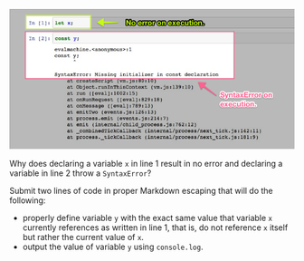 ![](images/image_002.png)

Why does declaring a variable `x` in line 1 result in no error and declaring a variable in line 2 throw a `SyntaxError`?

Submit two lines of code in proper Markdown escaping that will do the following:

* properly define variable `y` with the exact same value that variable `x` currently references as written in line 1, that is, do not reference `x` itself but rather the current value of `x`.
* output the value of variable `y` using `console.log`.